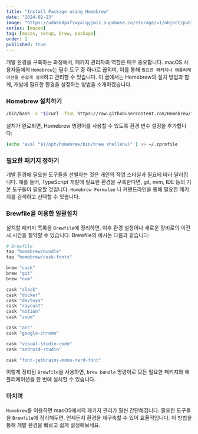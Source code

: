 ```yaml
---
title: "Install Package using Homebrew"
date: "2024-02-23"
image: "https://udakkdpxfzwyalqyjmiz.supabase.co/storage/v1/object/public/images/blog-macos.png"
series: [macos]
tag: [macos, setup, brew, package]
order: 1
published: true
---
```


개발 환경을 구축하는 과정에서, 패키지 관리자의 역할은 매우 중요합니다. macOS 사용자들에게 `Homebrew`는 필수 도구 중 하나로 꼽히며, 이를 통해 `필요한 패키지나 애플리케이션을 손쉽게 설치`하고 관리할 수 있습니다. 이 글에서는 Homebrew의 설치 방법과 함께, 개발에 필요한 환경을 설정하는 방법을 소개하겠습니다.

### Homebrew 설치하기

```bash title="install homebrew"
/bin/bash -c "$(curl -fsSL https://raw.githubusercontent.com/Homebrew/install/HEAD/install.sh)"
```

설치가 완료되면, Homebrew 명령어를 사용할 수 있도록 환경 변수 설정을 추가합니다:

```bash title="set homebrew path"
(echo 'eval "$(/opt/homebrew/bin/brew shellenv)"') >> ~/.zprofile
```

### 필요한 패키지 정하기

개발 환경에 필요한 도구들을 선별하는 것은 개인의 작업 스타일과 필요에 따라 달라집니다. 예를 들어, TypeScript 개발에 필요한 환경을 구축한다면, git, nvm, IDE 등의 기본 도구들이 필요할 것입니다. `Homebrew Formulae` 나 커맨드라인을 통해 필요한 패키지를 검색하고 선택할 수 있습니다.

### Brewfile을 이용한 일괄설치

설치할 패키지 목록을 `Brewfile`에 정리하면, 이후 환경 설정이나 새로운 장비로의 이전 시 시간을 절약할 수 있습니다. Brewfile의 예시는 다음과 같습니다:

```bash title="Brewfile"
# Brewfile
tap "homebrew/bundle"
tap "homebrew/cask-fonts"

brew "cask"
brew "git"
brew "nvm"

cask "slack"
cask "docker"
cask "devtoys"
cask "raycast"
cask "notion"
cask "zoom"

cask "arc"
cask "google-chrome"

cask "visual-studio-code"
cask "android-studio"

cask "font-jetbrains-mono-nerd-font"
```

이렇게 정리된 `Brewfile`을 사용하면, `brew bundle` 명령어로 모든 필요한 패키지와 애플리케이션을 한 번에 설치할 수 있습니다.

### 마치며

`Homebrew`를 이용하면 macOS에서의 패키지 관리가 훨씬 간단해집니다. 필요한 도구들을 `Brewfile`에 정리해두면, 언제든지 환경을 재구축할 수 있어 효율적입니다. 이 방법을 통해 개발 환경을 빠르고 쉽게 설정해보세요.

